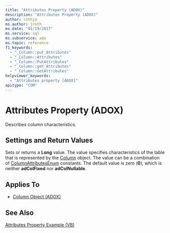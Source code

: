 ```yaml
---
title: "Attributes Property (ADOX)"
description: "Attributes Property (ADOX)"
author: rothja
ms.author: jroth
ms.date: "01/19/2017"
ms.service: sql
ms.subservice: ado
ms.topic: reference
f1_keywords:
  - "_Column::put_Attributes"
  - "_Column::Attributes"
  - "_Column::PutAttributes"
  - "_Column::get_Attributes"
  - "_Column::GetAttributes"
helpviewer_keywords:
  - "Attributes property [ADOX]"
apitype: "COM"
---
```

# Attributes Property (ADOX)
Describes column characteristics.  
  
## Settings and Return Values  
 Sets or returns a **Long** value. The value specifies characteristics of the table that is represented by the [Column](./column-object-adox.md) object. The value can be a combination of [ColumnAttributesEnum](./columnattributesenum.md) constants. The default value is zero (**0**), which is neither **adColFixed** nor **adColNullable**.  
  
## Applies To  
  
- [Column Object (ADOX)](./column-object-adox.md)  
  
## See Also  
 [Attributes Property Example (VB)](./attributes-property-example-vb.md)